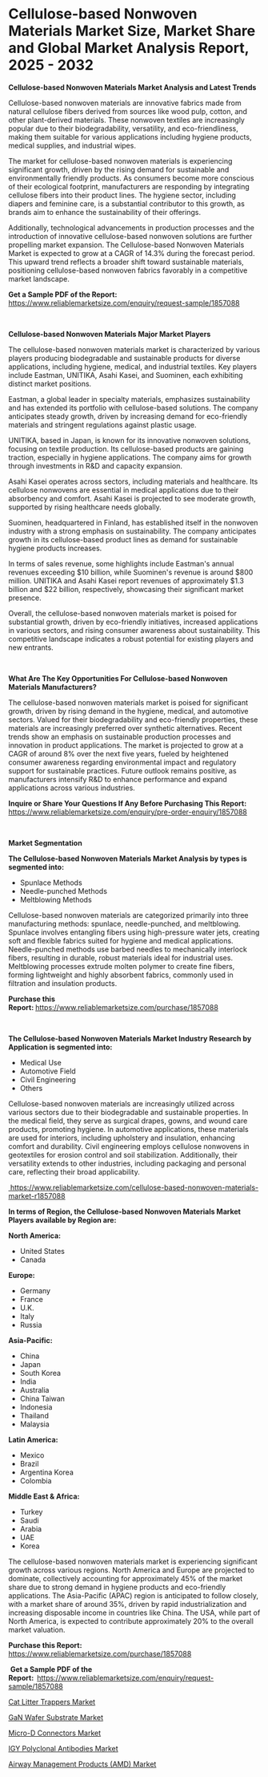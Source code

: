 <p><h1>Cellulose-based Nonwoven Materials Market Size, Market Share and Global Market Analysis Report, 2025 - 2032</h1></p><p><strong>Cellulose-based Nonwoven Materials Market Analysis and Latest Trends</strong></p>
<p><p>Cellulose-based nonwoven materials are innovative fabrics made from natural cellulose fibers derived from sources like wood pulp, cotton, and other plant-derived materials. These nonwoven textiles are increasingly popular due to their biodegradability, versatility, and eco-friendliness, making them suitable for various applications including hygiene products, medical supplies, and industrial wipes.</p><p>The market for cellulose-based nonwoven materials is experiencing significant growth, driven by the rising demand for sustainable and environmentally friendly products. As consumers become more conscious of their ecological footprint, manufacturers are responding by integrating cellulose fibers into their product lines. The hygiene sector, including diapers and feminine care, is a substantial contributor to this growth, as brands aim to enhance the sustainability of their offerings.</p><p>Additionally, technological advancements in production processes and the introduction of innovative cellulose-based nonwoven solutions are further propelling market expansion. The Cellulose-based Nonwoven Materials Market is expected to grow at a CAGR of 14.3% during the forecast period. This upward trend reflects a broader shift toward sustainable materials, positioning cellulose-based nonwoven fabrics favorably in a competitive market landscape.</p></p>
<p><strong>Get a Sample PDF of the Report:&nbsp;</strong> <a href="https://www.reliablemarketsize.com/enquiry/request-sample/1857088?utm_campaign=1143&utm_medium=2&utm_source=Github&utm_content=ia&utm_term=08012025&utm_id=cellulose-based-nonwoven-materials">https://www.reliablemarketsize.com/enquiry/request-sample/1857088</a></p>
<p>&nbsp;</p>
<p><strong>Cellulose-based Nonwoven Materials Major Market Players</strong></p>
<p><p>The cellulose-based nonwoven materials market is characterized by various players producing biodegradable and sustainable products for diverse applications, including hygiene, medical, and industrial textiles. Key players include Eastman, UNITIKA, Asahi Kasei, and Suominen, each exhibiting distinct market positions.</p><p>Eastman, a global leader in specialty materials, emphasizes sustainability and has extended its portfolio with cellulose-based solutions. The company anticipates steady growth, driven by increasing demand for eco-friendly materials and stringent regulations against plastic usage.</p><p>UNITIKA, based in Japan, is known for its innovative nonwoven solutions, focusing on textile production. Its cellulose-based products are gaining traction, especially in hygiene applications. The company aims for growth through investments in R&D and capacity expansion.</p><p>Asahi Kasei operates across sectors, including materials and healthcare. Its cellulose nonwovens are essential in medical applications due to their absorbency and comfort. Asahi Kasei is projected to see moderate growth, supported by rising healthcare needs globally.</p><p>Suominen, headquartered in Finland, has established itself in the nonwoven industry with a strong emphasis on sustainability. The company anticipates growth in its cellulose-based product lines as demand for sustainable hygiene products increases.</p><p>In terms of sales revenue, some highlights include Eastman's annual revenues exceeding $10 billion, while Suominen's revenue is around $800 million. UNITIKA and Asahi Kasei report revenues of approximately $1.3 billion and $22 billion, respectively, showcasing their significant market presence.</p><p>Overall, the cellulose-based nonwoven materials market is poised for substantial growth, driven by eco-friendly initiatives, increased applications in various sectors, and rising consumer awareness about sustainability. This competitive landscape indicates a robust potential for existing players and new entrants.</p></p>
<p>&nbsp;</p>
<p><strong>What Are The Key Opportunities For Cellulose-based Nonwoven Materials Manufacturers?</strong></p>
<p><p>The cellulose-based nonwoven materials market is poised for significant growth, driven by rising demand in the hygiene, medical, and automotive sectors. Valued for their biodegradability and eco-friendly properties, these materials are increasingly preferred over synthetic alternatives. Recent trends show an emphasis on sustainable production processes and innovation in product applications. The market is projected to grow at a CAGR of around 8% over the next five years, fueled by heightened consumer awareness regarding environmental impact and regulatory support for sustainable practices. Future outlook remains positive, as manufacturers intensify R&D to enhance performance and expand applications across various industries.</p></p>
<p><strong>Inquire or Share Your Questions If Any Before Purchasing This Report:</strong> <a href="https://www.reliablemarketsize.com/enquiry/pre-order-enquiry/1857088?utm_campaign=1143&utm_medium=2&utm_source=Github&utm_content=ia&utm_term=08012025&utm_id=cellulose-based-nonwoven-materials">https://www.reliablemarketsize.com/enquiry/pre-order-enquiry/1857088</a></p>
<p>&nbsp;</p>
<p><strong>Market Segmentation</strong></p>
<p><strong>The Cellulose-based Nonwoven Materials Market Analysis by types is segmented into:</strong></p>
<p><ul><li>Spunlace Methods</li><li>Needle-punched Methods</li><li>Meltblowing Methods</li></ul></p>
<p><p>Cellulose-based nonwoven materials are categorized primarily into three manufacturing methods: spunlace, needle-punched, and meltblowing. Spunlace involves entangling fibers using high-pressure water jets, creating soft and flexible fabrics suited for hygiene and medical applications. Needle-punched methods use barbed needles to mechanically interlock fibers, resulting in durable, robust materials ideal for industrial uses. Meltblowing processes extrude molten polymer to create fine fibers, forming lightweight and highly absorbent fabrics, commonly used in filtration and insulation products.</p></p>
<p><strong>Purchase this Report:&nbsp;</strong><a href="https://www.reliablemarketsize.com/purchase/1857088?utm_campaign=1143&utm_medium=2&utm_source=Github&utm_content=ia&utm_term=08012025&utm_id=cellulose-based-nonwoven-materials">https://www.reliablemarketsize.com/purchase/1857088</a></p>
<p>&nbsp;</p>
<p><strong>The Cellulose-based Nonwoven Materials Market Industry Research by Application is segmented into:</strong></p>
<p><ul><li>Medical Use</li><li>Automotive Field</li><li>Civil Engineering</li><li>Others</li></ul></p>
<p><p>Cellulose-based nonwoven materials are increasingly utilized across various sectors due to their biodegradable and sustainable properties. In the medical field, they serve as surgical drapes, gowns, and wound care products, promoting hygiene. In automotive applications, these materials are used for interiors, including upholstery and insulation, enhancing comfort and durability. Civil engineering employs cellulose nonwovens in geotextiles for erosion control and soil stabilization. Additionally, their versatility extends to other industries, including packaging and personal care, reflecting their broad applicability.</p></p>
<p><a href="https://www.reliablemarketsize.com/cellulose-based-nonwoven-materials-market-r1857088?utm_campaign=1143&utm_medium=2&utm_source=Github&utm_content=ia&utm_term=08012025&utm_id=cellulose-based-nonwoven-materials">&nbsp;https://www.reliablemarketsize.com/cellulose-based-nonwoven-materials-market-r1857088</a></p>
<p><strong>In terms of Region, the Cellulose-based Nonwoven Materials Market Players available by Region are:</strong></p>
<p>
    <p> <strong> North America: </strong>
        <ul>
            <li>United States</li>
            <li>Canada</li>
        </ul>
        </p> 
    <p> <strong> Europe: </strong>
        <ul>
            <li>Germany</li>
            <li>France</li>
            <li>U.K.</li>
            <li>Italy</li>
            <li>Russia</li>
        </ul>
        </p> 
    <p> <strong> Asia-Pacific: </strong>
        <ul>
            <li>China</li>
            <li>Japan</li>
            <li>South Korea</li>
            <li>India</li>
            <li>Australia</li>
            <li>China Taiwan</li>
            <li>Indonesia</li>
            <li>Thailand</li>
            <li>Malaysia</li>
        </ul>
        </p> 
    <p> <strong> Latin America: </strong>
        <ul>
            <li>Mexico</li>
            <li>Brazil</li>
            <li>Argentina Korea</li>
            <li>Colombia</li>
        </ul>
        </p> 
    <p> <strong> Middle East & Africa: </strong>
        <ul>
            <li>Turkey</li>
            <li>Saudi</li>
            <li>Arabia</li>
            <li>UAE</li>
            <li>Korea</li>
        </ul>
    </p>
    </p>
<p><p>The cellulose-based nonwoven materials market is experiencing significant growth across various regions. North America and Europe are projected to dominate, collectively accounting for approximately 45% of the market share due to strong demand in hygiene products and eco-friendly applications. The Asia-Pacific (APAC) region is anticipated to follow closely, with a market share of around 35%, driven by rapid industrialization and increasing disposable income in countries like China. The USA, while part of North America, is expected to contribute approximately 20% to the overall market valuation.</p></p>
<p><strong>Purchase this Report: </strong><a href="https://www.reliablemarketsize.com/purchase/1857088?utm_campaign=1143&utm_medium=2&utm_source=Github&utm_content=ia&utm_term=08012025&utm_id=cellulose-based-nonwoven-materials">https://www.reliablemarketsize.com/purchase/1857088</a></p>
<p>&nbsp;<strong>Get a Sample PDF of the Report:&nbsp;&nbsp;</strong><a href="https://www.reliablemarketsize.com/enquiry/request-sample/1857088?utm_campaign=1143&utm_medium=2&utm_source=Github&utm_content=ia&utm_term=08012025&utm_id=cellulose-based-nonwoven-materials">https://www.reliablemarketsize.com/enquiry/request-sample/1857088</a></p>
<p><strong></strong></p>
<p><p><a href="https://github.com/chongseney974/Market-Research-Report-List-1/blob/main/cat-litter-trappers-market.md?utm_campaign=1143&utm_medium=2&utm_source=Github&utm_content=ia&utm_term=08012025&utm_id=cellulose-based-nonwoven-materials">Cat Litter Trappers Market</a></p><p><a href="https://github.com/yoshih12/Market-Research-Report-List-4/blob/main/gan-wafer-substrate-market.md?utm_campaign=1143&utm_medium=2&utm_source=Github&utm_content=ia&utm_term=08012025&utm_id=cellulose-based-nonwoven-materials">GaN Wafer Substrate Market</a></p><p><a href="https://www.linkedin.com/pulse/examining-micro-d-connectors-market-analyzing-competitors-projecting-0iqef?utm_campaign=1143&utm_medium=2&utm_source=Github&utm_content=ia&utm_term=08012025&utm_id=cellulose-based-nonwoven-materials">Micro-D Connectors Market</a></p><p><a href="https://www.linkedin.com/pulse/igy-polyclonal-antibodies-market-size-type-product-global-ve75e?utm_campaign=1143&utm_medium=2&utm_source=Github&utm_content=ia&utm_term=08012025&utm_id=cellulose-based-nonwoven-materials">IGY Polyclonal Antibodies Market</a></p><p><a href="https://www.linkedin.com/pulse/trend-analysis-airway-management-products-amd-market-expected-gukqf?utm_campaign=1143&utm_medium=2&utm_source=Github&utm_content=ia&utm_term=08012025&utm_id=cellulose-based-nonwoven-materials">Airway Management Products (AMD) Market</a></p></p>